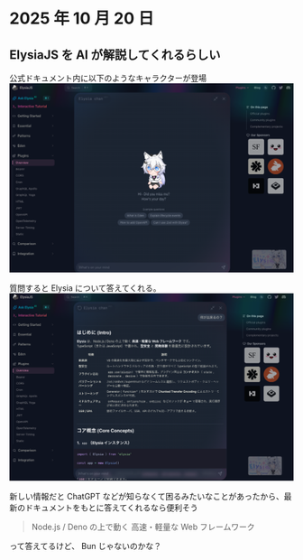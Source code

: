 # 2025 年 10 月 20 日

## ElysiaJS を AI が解説してくれるらしい

公式ドキュメント内に以下のようなキャラクターが登場
![スクリーンショット 2025-10-16 15.59.47（2）](../../image/2025/10/2.png)

質問すると Elysia について答えてくれる。
![スクリーンショット 2025-10-16 15.59.47（2）](../../image/2025/10/3.png)

新しい情報だと ChatGPT などが知らなくて困るみたいなことがあったから、最新のドキュメントをもとに答えてくれるなら便利そう

> Node.js / Deno の上で動く 高速・軽量な Web フレームワーク

って答えてるけど、 Bun じゃないのかな？
